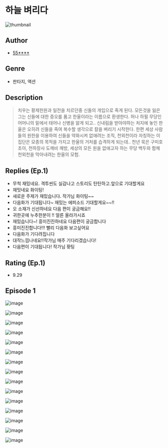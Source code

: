 # 하늘 벼리다
![thumbnail](https://image-comic.pstatic.net/user_contents_data/challenge_comic/2023/05/23/256667/upload_7378130070138087010_480x623.jpeg)

## Author
- [55****](https://comic.naver.com/artistTitle?id=256667)

## Genre
- 판타지, 액션

## Description
> 치우는 황제헌원과 일전을 치르던중 신들의 개입으로 죽게 된다. 모든것을 잃은 그는 신들에 대한 증오를 품고 한울이라는 이름으로 환생한다. 허나 하필 무당인 어머니의 밑에서 태어나 신병을 앓게 되고.. 신내림을 받아야하는 처지에 놓인 한울은 오히려 신들을 죽여 복수할 생각으로 칼을 벼리기 시작한다. 한편 세상 사람들의 원한을 이용하여 신들을 약화시켜 없애려는 조직, 천외천이라 자칭하는 이 집단은 모종의 목적을 가지고 한울의 거처를 습격하게 되는데.. 천년 묵은 구미호 초아, 천하장사 도깨비 깨방, 세상의 모든 원을 없애고자 하는 무당 백두와 함께 천외천을 막아내려는 한울의 모험.

## Replies (Ep.1)
- 무척 재밌네요. 격투씬도 실감나고 스토리도 탄탄하고.앞으로 기대할게요
- 재밋네요 화이팅!
- 새로운 주제가 재밌습니다. 작가님 화이팅~~
- 다음화가 기대됩니다~ 재밌는 에피소드 기대할게요~~!!
- 오 소재가 신선하네요 다음 편이 궁금해요!!
- 귀한곳에 누추한분이 !! 얼른 올라가시죠
- 재밌습니다~! 흥미진진하네요 다음편이 궁금합니다
- 흥미진진합니다!!! 빨리 다음화 보고싶어요
- 다음화가 기다려집니다
- 대작느낌나네요!!작가님 매주 기다리겠습니다!
- 다음편이 기대됩니다! 작가님 홧팅

## Rating (Ep.1)
- 9.29

## Episode 1
![image](https://image-comic.pstatic.net/user_contents_data/challenge_comic/2023/05/23/256667/upload_3775250351061546036.jpeg)

![image](https://image-comic.pstatic.net/user_contents_data/challenge_comic/2023/05/23/256667/upload_4134975586854843749.jpeg)

![image](https://image-comic.pstatic.net/user_contents_data/challenge_comic/2023/05/23/256667/upload_7365691273601234019.jpeg)

![image](https://image-comic.pstatic.net/user_contents_data/challenge_comic/2023/05/23/256667/upload_7005402234099020338.jpeg)

![image](https://image-comic.pstatic.net/user_contents_data/challenge_comic/2023/05/23/256667/upload_3617293437712557619.jpeg)

![image](https://image-comic.pstatic.net/user_contents_data/challenge_comic/2023/05/23/256667/upload_3761739771206198071.jpeg)

![image](https://image-comic.pstatic.net/user_contents_data/challenge_comic/2023/05/23/256667/upload_7017505628737253680.jpeg)

![image](https://image-comic.pstatic.net/user_contents_data/challenge_comic/2023/05/23/256667/upload_3833467521254896949.jpeg)

![image](https://image-comic.pstatic.net/user_contents_data/challenge_comic/2023/05/23/256667/upload_7291437977223783220.jpeg)

![image](https://image-comic.pstatic.net/user_contents_data/challenge_comic/2023/05/23/256667/upload_3617908248640972338.jpeg)

![image](https://image-comic.pstatic.net/user_contents_data/challenge_comic/2023/05/23/256667/upload_3762022354301249072.jpeg)

![image](https://image-comic.pstatic.net/user_contents_data/challenge_comic/2023/05/23/256667/upload_3617064729932019809.jpeg)

![image](https://image-comic.pstatic.net/user_contents_data/challenge_comic/2023/05/23/256667/upload_7077460897600713062.jpeg)

![image](https://image-comic.pstatic.net/user_contents_data/challenge_comic/2023/05/23/256667/upload_3473741392008130614.jpeg)

![image](https://image-comic.pstatic.net/user_contents_data/challenge_comic/2023/05/23/256667/upload_7162466568086381879.jpeg)
